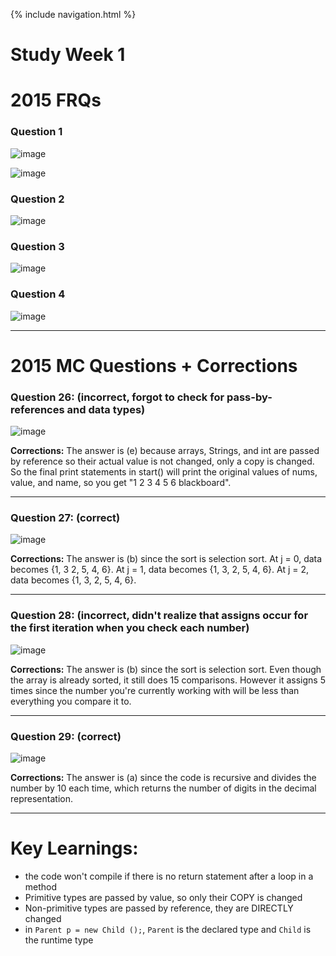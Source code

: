 {% include navigation.html %}

# Study Week 1 

# 2015 FRQs 

### Question 1

![image](https://user-images.githubusercontent.com/89210546/164567953-9f6e5e5e-7dd7-4607-b986-b5916961c1e5.png)

![image](https://user-images.githubusercontent.com/89210546/164567956-d3be5140-8cc5-44d7-9b98-fa1bba7fd5a3.png)

### Question 2

![image](https://user-images.githubusercontent.com/89210546/165011533-d31b23ce-f73a-4cf0-b74f-baabb3efe0a5.png)

### Question 3

![image](https://user-images.githubusercontent.com/89210546/165011542-c4ca7e48-4b42-454b-b2a5-a8843b51c65e.png)

### Question 4 

![image](https://user-images.githubusercontent.com/89210546/165011557-8557ed0e-c7a6-4065-915e-a577a61d2009.png)

--------------------------------------------------------------------------------------------------------------------------------------------------------

# 2015 MC Questions + Corrections

### Question 26: (incorrect, forgot to check for pass-by-references and data types) 

![image](https://user-images.githubusercontent.com/89210546/164745112-f32d37a5-349d-4dbd-b18c-b3666ce94069.png)

**Corrections:** The answer is (e) because arrays, Strings, and int are passed by reference so their actual value is not changed, only a copy is changed. So the final print statements in start() will print the original values of nums, value, and name, so you get "1 2 3 4 5 6 blackboard". 

--------------------------------------------------------------------------------------------------------------------------------------------------------

### Question 27: (correct) 

![image](https://user-images.githubusercontent.com/89210546/164745201-2492bef3-b47b-46a9-8de4-46dbfec3c36d.png)

**Corrections:** The answer is (b) since the sort is selection sort. At j = 0, data becomes {1, 3 2, 5, 4, 6}. At j = 1, data becomes {1, 3, 2, 5, 4, 6}. At j = 2, data becomes {1, 3, 2, 5, 4, 6}. 

--------------------------------------------------------------------------------------------------------------------------------------------------------

### Question 28: (incorrect, didn't realize that assigns occur for the first iteration when you check each number)

![image](https://user-images.githubusercontent.com/89210546/164745538-159b0f53-cf44-466d-afa0-c04a5594b5af.png)

**Corrections:** The answer is (b) since the sort is selection sort. Even though the array is already sorted, it still does 15 comparisons. However it assigns 5 times since the number you're currently working with will be less than everything you compare it to. 

--------------------------------------------------------------------------------------------------------------------------------------------------------

### Question 29: (correct)

![image](https://user-images.githubusercontent.com/89210546/164746036-4f1032e3-e119-4559-91f7-4da9b6c20dc3.png)

**Corrections:** The answer is (a) since the code is recursive and divides the number by 10 each time, which returns the number of digits in the decimal representation.

--------------------------------------------------------------------------------------------------------------------------------------------------------

# Key Learnings:
- the code won't compile if there is no return statement after a loop in a method
- Primitive types are passed by value, so only their COPY is changed
- Non-primitive types are passed by reference, they are DIRECTLY changed
- in ```Parent p = new Child ();```, ```Parent``` is the declared type and ```Child``` is the runtime type
